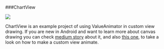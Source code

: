 

###ChartView

![](https://github.com/romandanylyk/ChartView/blob/master/assets/chart_view.gif)

ChartView is an example project of using ValueAnimator in custom view drawing. 
If you are new in Android and want to learn more about canvas drawing you can check [medium story](https://medium.com/p/8604ab3967b3) about it, and also [this one](https://medium.com/@romandanylyk96/android-draw-a-custom-view-ef79fe2ff54b), to take a look on how to make a custom view animate. 
